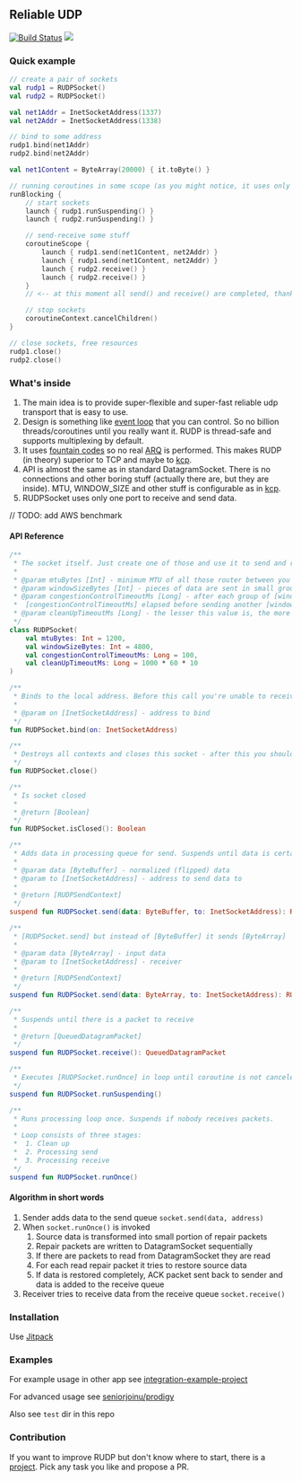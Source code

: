 ## Reliable UDP

[![Build Status](https://travis-ci.com/seniorjoinu/reliable-udp.svg?branch=master)](https://travis-ci.com/seniorjoinu/reliable-udp)
[![](https://jitpack.io/v/seniorjoinu/reliable-udp.svg)](https://jitpack.io/#seniorjoinu/reliable-udp)

### Quick example
```kotlin
// create a pair of sockets
val rudp1 = RUDPSocket()
val rudp2 = RUDPSocket()

val net1Addr = InetSocketAddress(1337)
val net2Addr = InetSocketAddress(1338)

// bind to some address
rudp1.bind(net1Addr)
rudp2.bind(net2Addr)

val net1Content = ByteArray(20000) { it.toByte() }

// running coroutines in some scope (as you might notice, it uses only one thread)
runBlocking {
    // start sockets
    launch { rudp1.runSuspending() }
    launch { rudp2.runSuspending() }

    // send-receive some stuff
    coroutineScope {
        launch { rudp1.send(net1Content, net2Addr) }
        launch { rudp1.send(net1Content, net2Addr) }
        launch { rudp2.receive() }
        launch { rudp2.receive() }
    } 
    // <-- at this moment all send() and receive() are completed, thanks to the structured concurrency

    // stop sockets
    coroutineContext.cancelChildren()
}

// close sockets, free resources
rudp1.close()
rudp2.close()
```

### What's inside

1. The main idea is to provide super-flexible and super-fast reliable udp transport that is easy to use.
2. Design is something like [event loop](https://en.wikipedia.org/wiki/Event_loop) that you can control. 
    So no billion threads/coroutines until you really want it. RUDP is thread-safe and supports multiplexing by default.
3. It uses [fountain codes](https://en.wikipedia.org/wiki/Fountain_code) so no real 
    [ARQ](https://en.wikipedia.org/wiki/Automatic_repeat_request) is performed. This makes RUDP (in theory) superior 
    to TCP and maybe to [kcp](https://github.com/skywind3000/kcp).
4. API is almost the same as in standard DatagramSocket. There is no connections and other boring stuff (actually 
    there are, but they are inside). MTU, WINDOW_SIZE and other stuff is configurable as 
    in [kcp](https://github.com/skywind3000/kcp).
5. RUDPSocket uses only one port to receive and send data.

// TODO: add AWS benchmark

#### API Reference
```kotlin
/**
 * The socket itself. Just create one of those and use it to send and receive data over the network.
 *
 * @param mtuBytes [Int] - minimum MTU of all those router between you and someone you send data to
 * @param windowSizeBytes [Int] - pieces of data are sent in small groups with total size of this value
 * @param congestionControlTimeoutMs [Long] - after each group of [windowSizeBytes] is sent, socket waits until
 *  [congestionControlTimeoutMs] elapsed before sending another [windowSizeBytes] of that data
 * @param cleanUpTimeoutMs [Long] - the lesser this value is, the more frequent socket will clean up itself
 */
class RUDPSocket(
    val mtuBytes: Int = 1200,
    val windowSizeBytes: Int = 4800,
    val congestionControlTimeoutMs: Long = 100,
    val cleanUpTimeoutMs: Long = 1000 * 60 * 10
)

/**
 * Binds to the local address. Before this call you're unable to receive packets.
 *
 * @param on [InetSocketAddress] - address to bind
 */
fun RUDPSocket.bind(on: InetSocketAddress)

/**
 * Destroys all contexts and closes this socket - after this you should create another one to work with
 */
fun RUDPSocket.close()

/**
 * Is socket closed
 *
 * @return [Boolean]
 */
fun RUDPSocket.isClosed(): Boolean

/**
 * Adds data in processing queue for send. Suspends until data is certainly sent. Can be canceled.
 *
 * @param data [ByteBuffer] - normalized (flipped) data
 * @param to [InetSocketAddress] - address to send data to
 *
 * @return [RUDPSendContext]
 */
suspend fun RUDPSocket.send(data: ByteBuffer, to: InetSocketAddress): RUDPSendContext

/**
 * [RUDPSocket.send] but instead of [ByteBuffer] it sends [ByteArray]
 *
 * @param data [ByteArray] - input data
 * @param to [InetSocketAddress] - receiver
 *
 * @return [RUDPSendContext]
 */
suspend fun RUDPSocket.send(data: ByteArray, to: InetSocketAddress): RUDPSendContext

/**
 * Suspends until there is a packet to receive
 *
 * @return [QueuedDatagramPacket]
 */
suspend fun RUDPSocket.receive(): QueuedDatagramPacket

/**
 * Executes [RUDPSocket.runOnce] in loop until coroutine is not canceled
 */
suspend fun RUDPSocket.runSuspending()

/**
 * Runs processing loop once. Suspends if nobody receives packets.
 *
 * Loop consists of three stages:
 *  1. Clean up
 *  2. Processing send
 *  3. Processing receive
 */
suspend fun RUDPSocket.runOnce()
```

#### Algorithm in short words
1. Sender adds data to the send queue `socket.send(data, address)`
2. When `socket.runOnce()` is invoked
    1. Source data is transformed into small portion of repair packets
    2. Repair packets are written to DatagramSocket sequentially
    3. If there are packets to read from DatagramSocket they are read
    4. For each read repair packet it tries to restore source data
    5. If data is restored completely, ACK packet sent back to sender and data is added to the receive queue
3. Receiver tries to receive data from the receive queue `socket.receive()`

### Installation
Use [Jitpack](https://jitpack.io/)

### Examples
For example usage in other app see [integration-example-project](https://github.com/seniorjoinu/reliable-udp-integration)

For advanced usage see [seniorjoinu/prodigy](https://github.com/seniorjoinu/prodigy)

Also see `test` dir in this repo

### Contribution
If you want to improve RUDP but don't know where to start, there is a [project](https://github.com/seniorjoinu/reliable-udp/projects/1).
Pick any task you like and propose a PR.
